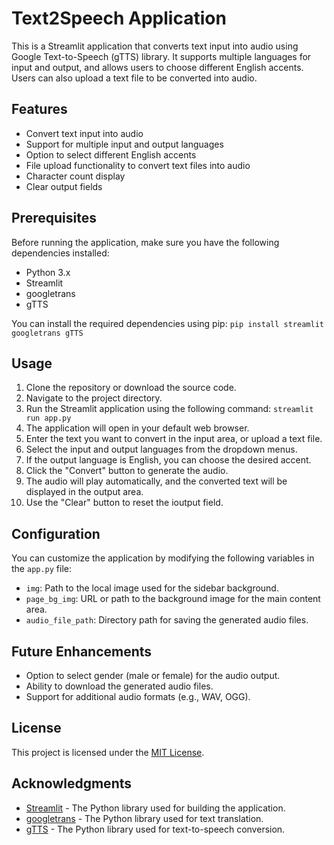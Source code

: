 # Text2Speech Application

This is a Streamlit application that converts text input into audio using Google Text-to-Speech (gTTS) library. It supports multiple languages for input and output, and allows users to choose different English accents. Users can also upload a text file to be converted into audio.

## Features

- Convert text input into audio
- Support for multiple input and output languages
- Option to select different English accents
- File upload functionality to convert text files into audio
- Character count display
- Clear output fields

## Prerequisites

Before running the application, make sure you have the following dependencies installed:

- Python 3.x
- Streamlit
- googletrans
- gTTS

You can install the required dependencies using pip:
```pip install streamlit googletrans gTTS```

## Usage

1. Clone the repository or download the source code.
2. Navigate to the project directory.
3. Run the Streamlit application using the following command:
   ```streamlit run app.py```
4. The application will open in your default web browser.
5. Enter the text you want to convert in the input area, or upload a text file.
6. Select the input and output languages from the dropdown menus.
7. If the output language is English, you can choose the desired accent.
8. Click the "Convert" button to generate the audio.
9. The audio will play automatically, and the converted text will be displayed in the output area.
10. Use the "Clear" button to reset the ioutput field.

## Configuration

You can customize the application by modifying the following variables in the `app.py` file:

- `img`: Path to the local image used for the sidebar background.
- `page_bg_img`: URL or path to the background image for the main content area.
- `audio_file_path`: Directory path for saving the generated audio files.

## Future Enhancements

- Option to select gender (male or female) for the audio output.
- Ability to download the generated audio files.
- Support for additional audio formats (e.g., WAV, OGG).

## License

This project is licensed under the [MIT License](LICENSE).

## Acknowledgments

- [Streamlit](https://streamlit.io/) - The Python library used for building the application.
- [googletrans](https://py-googletrans.readthedocs.io/en/latest/) - The Python library used for text translation.
- [gTTS](https://github.com/pndurette/gTTS) - The Python library used for text-to-speech conversion.
